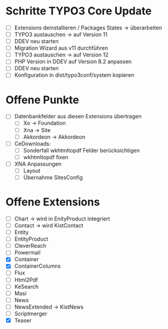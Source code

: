 # Schritte TYPO3 Core Update
- [ ] Extensions deinstallieren / Packages States -> überarbeiten
- [ ] TYPO3 austauschen -> auf Version 11
- [ ] DDEV neu starten
- [ ] Migration Wizard aus v11 durchführen
- [ ] TYPO3 austauschen -> auf Version 12
- [ ] PHP Version in DDEV auf Version 8.2 anpassen
- [ ] DDEV neu starten
- [ ] Konfiguration in dist/typo3conf/system kopieren

# Offene Punkte
- [ ] Datenbankfelder aus diesen Extensions übertragen
  - [ ] Xo -> Foundation
  - [ ] Xna -> Site
  - [ ] Akkordeon -> Akkordeon
- [ ] CeDownloads:
  - [ ] Sonderfall wkhtmltopdf Felder berücksichtigen
  - [ ] wkhtmltopdf fixen
- [ ] XNA Anpassungen
  - [ ] Layout
  - [ ] Übernahme SitesConfig

# Offene Extensions
- [ ] Chart -> wird in EnityProduct integriert
- [ ] Contact -> wird KistContact
- [ ] Entity
- [ ] EntityProduct
- [ ] CleverReach
- [ ] Powermail
- [x] Container
- [x] ContainerColumns
- [ ] Flux
- [ ] Html2Pdf
- [ ] KeSearch
- [ ] Masi
- [ ] News
- [ ] NewsExtended -> KistNews
- [ ] Scriptmerger
- [x] Teaser